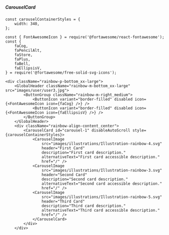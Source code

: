 ##### CarouselCard

    const carouselContainerStyles = {
        width: 340,
    };

    const { FontAwesomeIcon } = require('@fortawesome/react-fontawesome');
    const {
        faCog,
        faPencilAlt,
        faStore,
        faPlus,
        faBell,
        faEllipsisV,
    } = require('@fortawesome/free-solid-svg-icons');

    <div className="rainbow-p-bottom_xx-large">
        <GlobalHeader className="rainbow-m-bottom_xx-large" src="images/user/user3.jpg">
            <ButtonGroup className="rainbow-m-right_medium">
                <ButtonIcon variant="border-filled" disabled icon={<FontAwesomeIcon icon={faCog} />} />
                <ButtonIcon variant="border-filled" disabled icon={<FontAwesomeIcon icon={faEllipsisV} />} />
            </ButtonGroup>
        </GlobalHeader>
        <div className="rainbow-align-content_center">
            <CarouselCard id="carousel-1" disableAutoScroll style={carouselContainerStyles}>
                <CarouselImage
                    src="images/illustrations/Illustration-rainbow-4.svg"
                    header="First Card"
                    description="First card description."
                    alternativeText="First card accessible description."
                    href="/" />
                <CarouselImage
                    src="images/illustrations/Illustration-rainbow-3.svg"
                    header="Second Card"
                    description="Second card description."
                    alternativeText="Second card accessible description."
                    href="/" />
                <CarouselImage
                    src="images/illustrations/Illustration-rainbow-5.svg"
                    header="Third Card"
                    description="Third card description."
                    alternativeText="Third card accessible description."
                    href="/" />
                </CarouselCard>
            </div>
        </div>
